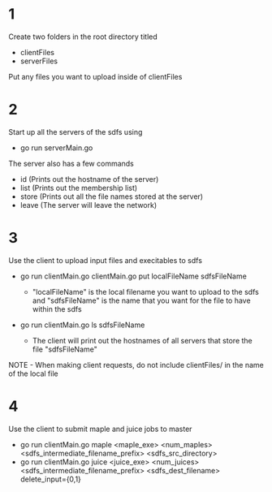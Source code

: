 # 1
Create two folders in the root directory titled
- clientFiles
- serverFiles

 Put any files you want to upload inside of clientFiles

# 2
Start up all the servers of the sdfs using
- go run serverMain.go

The server also has a few commands
- id (Prints out the hostname of the server)
- list (Prints out the membership list)
- store (Prints out all the file names stored at the server)
- leave (The server will leave the network)

# 3
Use the client to upload input files and execitables to sdfs
- go run clientMain.go clientMain.go put localFileName sdfsFileName
    -  "localFileName" is the local filename you want to upload to the sdfs and "sdfsFileName" is the name that you want for the file to have within the sdfs

- go run clientMain.go ls sdfsFileName
	- The client will print out the hostnames of all servers that store the file "sdfsFileName"

NOTE - When making client requests, do not include clientFiles/ in the name of the local file

# 4
Use the client to submit maple and juice jobs to master

- go run clientMain.go maple <maple_exe> <num_maples> <sdfs_intermediate_filename_prefix> <sdfs_src_directory>
- go run clientMain.go juice <juice_exe> <num_juices> <sdfs_intermediate_filename_prefix> <sdfs_dest_filename> delete_input={0,1}
